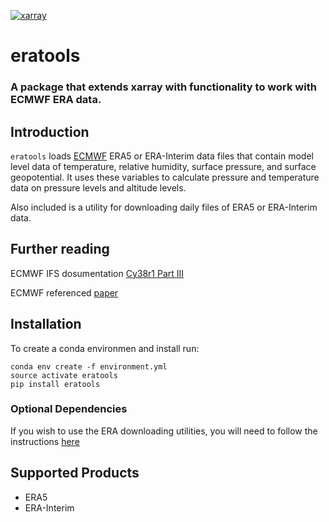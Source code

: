 [![xarray](http://img.shields.io/badge/powered%20by-xarray-blue.svg?style=flat)](http://http://xarray.pydata.org/en/stable/)

# eratools

### A package that extends xarray with functionality to work with ECMWF ERA data. 

## Introduction
`eratools` loads [ECMWF](https://www.ecmwf.int/) ERA5 or ERA-Interim data files that contain model level data of temperature, relative humidity, surface pressure, and surface geopotential.
It uses these variables to calculate pressure and temperature data on pressure levels and altitude levels.

Also included is a utility for downloading daily files of ERA5 or ERA-Interim data. 

## Further reading
ECMWF IFS dosumentation [Cy38r1 Part III](https://www.ecmwf.int/sites/default/files/elibrary/2013/9244-part-iii-dynamics-and-numerical-procedures.pdf)

ECMWF referenced [paper](http://journals.ametsoc.org/doi/abs/10.1175/1520-0493%281981%29109%3C0758:AEAAMC%3E2.0.CO;2)

## Installation

To create a conda environmen and install run:
```
conda env create -f environment.yml
source activate eratools
pip install eratools
```

### Optional Dependencies

If you wish to use the ERA downloading utilities, you will need to follow the instructions [here](https://confluence.ecmwf.int/display/WEBAPI/Access+ECMWF+Public+Datasets)

## Supported Products
* ERA5
* ERA-Interim